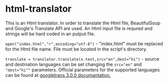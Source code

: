 # html-translator
This is an Html translator. In order to translate the Html file, BeautifulSoup and Google's Translate API are used. An Html input file is requred and strings will be hard coded in an putput file. 

```open("index.html","r",encoding="utf-8")``` - "index.html" must be replaced for the Html file name. File must be located in the script's directory.

```translate = translator.translate(x.text,src="en",dest="hi")``` - source and destination languages can be set changing the ```src="en"``` and ```"dest="hi""``` parameters. Official parameters for the supported languages can be found at [googletrans 3.0.0 documantation.](https://py-googletrans.readthedocs.io/en/latest/)
